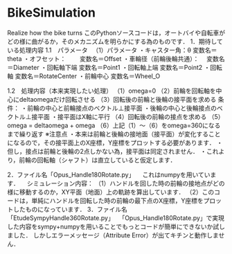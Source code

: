 # BikeSimulation
Realize how the bike turns
このPythonソースコードは，オートバイや自転車がどの様に曲がるか，そのメカニズムを明らかにする為のものです．
1．期待している処理内容
1.1　パラメータ
　（1）パラメータ
 ・キャスター角：θ          変数名＝theta
 ・オフセット：　　         変数名＝Offset
 ・車輪径（前輪後輪共通）：　 変数名＝Diameter
 ・回転軸下端              変数名＝Point1
 ・回転軸上端              変数名＝Point2
 ・回転軸                 変数名＝RotateCenter
 ・前輪中心               変数名＝Wheel_O
 
1.2　処理内容（本来実現したい処理）
（1）omega=0
（2）前輪を回転軸を中心にdeltaomegaだけ回転させる
（3）回転後の前輪と後輪の接平面を求める
    条件：
    ・前輪の中心と前輪接点のベクトル⊥接平面
    ・後輪の中心と後輪接点のベクトル⊥接平面
    ・接平面はX軸に平行
（4）回転後の前輪の接点を求める
（5）omega = deltaomega + omega
（6）上記（1）〜（6）をomega=360になるまで繰り返す
※注意点
 ・本来は前輪と後輪の接地面（接平面）が変化することになるので，その接平面上のX座標，Y座標をプロットする必要があります．
 ・但し，接点は前輪と後輪の2点しかない為，接平面は同定されません．
 ・これより，前輪の回転軸（シャフト）は直立していると仮定します．
  

2．ファイル名「Opus_Handle180Rotate.py」
　これはnumpyを用いています．
　シミュレーション内容：
  （1）ハンドルを回した時の前輪の接地点がどの様に移動するのか，XY平面（地面）上の軌跡を算出しています．
  （2）このコードは，単純にハンドルを回転した時の前輪の最下点のX座標，Y座標をプロットしたものになっています．
3．ファイル名「EtudeSympyHandle360Rotate.py」
　「Opus_Handle180Rotate.py」で実現した内容をsympy+numpyを用いることでもっとコードが簡単にできないか試しました．
 しかしエラーメッセージ（Attribute Error）が出てキチンと動作しません．

